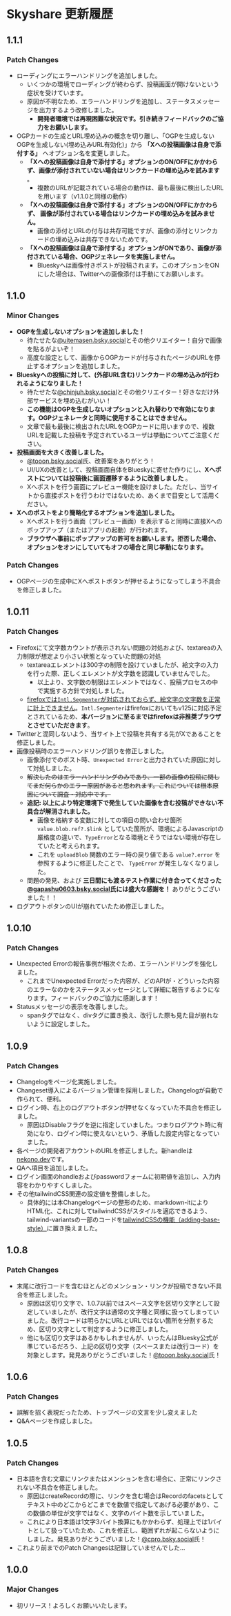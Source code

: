 # Skyshare 更新履歴

## 1.1.1

### Patch Changes

- ローディングにエラーハンドリングを追加しました。
  - いくつかの環境でローディングが終わらず、投稿画面が開けないという症状を受けています。
  - 原因が不明なため、エラーハンドリングを追加し、ステータスメッセージを出力するよう改修しました。
    - **開発者環境では再現困難な状況です。引き続きフィードバックのご協力をお願いします。**
- OGPカードの生成とURL埋め込みの概念を切り離し、「OGPを生成しないOGPを生成しない(埋め込みURL有効化)」から **「Xへの投稿画像は自身で添付する」** へオプション名を変更しました。
  - **「Xへの投稿画像は自身で添付する」オプションのON/OFFにかかわらず、画像が添付されていない場合はリンクカードの埋め込みを試みます** 。
    - 複数のURLが記載されている場合の動作は、最も最後に検出したURLを用います（v1.1.0と同様の動作）
  - **「Xへの投稿画像は自身で添付する」オプションのON/OFFにかかわらず、 画像が添付されている場合はリンクカードの埋め込みを試みません。**
    - 画像の添付とURLの付与は共存可能ですが、画像の添付とリンクカードの埋め込みは共存できないためです。
  - **「Xへの投稿画像は自身で添付する」オプションがONであり、画像が添付されている場合、OGPジェネレータを実施しません。**
    - Blueskyへは画像付きポストが投稿されます。このオプションをONにした場合は、Twitterへの画像添付は手動にてお願いします。

## 1.1.0

### Minor Changes

- **OGPを生成しないオプションを追加しました！**
  - 待たせたな[@uitemasen.bsky.social](https://bsky.app/profile/uitemasen.bsky.social)とその他クリエイター！自分で画像を貼るがよいぞ！
  - 高度な設定として、画像からOGPカードが付与されたページのURLを停止するオプションを追加しました。
- **Blueskyへの投稿に対して、(外部URL含む)リンクカードの埋め込みが行われるようになりました！**
  - 待たせたな[@chinjuh.bsky.social](https://bsky.app/profile/chinjuh.bsky.social)とその他クリエイター！好きなだけ外部サービスを埋め込むがいい！
  - **この機能はOGPを生成しないオプションと入れ替わりで有効になります。OGPジェネレータと同時に使用することはできません。**
  - 文章で最も最後に検出されたURLをOGPカードに用いますので、複数URLを記載した投稿を予定されているユーザは挙動についてご注意ください。
- **投稿画面を大きく改善しました。**
  - [@tooon.bsky.social](https://bsky.app/profile/tooon.bsky.social)氏、改善案をありがとう！
  - UI/UXの改善として、投稿画面自体をBlueskyに寄せた作りにし、**Xへポストについては投稿後に画面遷移するように改善しました** 。
  - Xへポストを行う画面にプレビュー機能を設けました。ただし、当サイトから直接ポストを行うわけではないため、あくまで目安として活用ください。
- **Xへのポストをより簡略化するオプションを追加しました。**
  - Xへポストを行う画面（プレビュー画面）を表示すると同時に直接Xへのポップアップ（またはアプリの起動）が行われます。
  - **ブラウザへ事前にポップアップの許可をお願いします。拒否した場合、オプションをオンにしていてもオフの場合と同じ挙動になります。**

### Patch Changes

- OGPページの生成中にXへポストボタンが押せるようになってしまう不具合を修正しました。

## 1.0.11

### Patch Changes

- Firefoxにて文字数カウントが表示されない問題の対処および、textareaの入力制限が想定より小さい状態となっていた問題の対処
  - textareaエレメントは300字の制限を設けていましたが、絵文字の入力を行った際、正しくエレメントが文字数を認識していませんでした。
    - 以上より、文字数の制限はエレメントではなく、投稿プロセスの中で実施する方針で対処しました。
  - [firefoxでは`Intl.Segmenter`が対応されておらず、絵文字の文字数を正常に計上できません](https://developer.mozilla.org/ja/docs/Web/JavaScript/Reference/Global_Objects/Intl/Segmenter#%E3%83%96%E3%83%A9%E3%82%A6%E3%82%B6%E3%83%BC%E3%81%AE%E4%BA%92%E6%8F%9B%E6%80%A7)。`Intl.Segmenter`はfirefoxにおいてもv125に対応予定とされているため、**本バージョンに至るまではfirefoxは非推奨ブラウザとさせていただきます**。
- Twitterと混同しないよう、当サイト上で投稿を共有する先がXであることを修正しました。
- 画像投稿時のエラーハンドリング誤りを修正しました。
  - 画像添付でのポスト時、`Unexpected Error`と出力されていた原因に対して対処しました。
  - ~~解決したのはエラーハンドリングのみであり、一部の画像の投稿に関してまだ何らかのエラー原因があると思われます。これについては根本原因について調査・対応中です。~~
  - **追記: 以上により特定環境下で発生していた画像を含む投稿ができない不具合が解消されました。**
    - 画像を格納する変数に対しての項目の問い合わせ箇所 `value.blob.ref?.$link` としていた箇所が、環境によるJavascriptの厳格度の違いで、`TypeError`となる環境とそうではない環境が存在していたと考えられます。
    - これを `uploadBlob` 関数のエラー時の戻り値である `value?.error` を参照するように修正したことで、 `TypeError` が発生しなくなりました。
  - 問題の発見、および **三日間にも渡るテスト作業に付き合ってくださった[@gapashu0603.bsky.social](https://bsky.app/profile/gapashu0603.bsky.social)氏には盛大な感謝を！** ありがとうございました！！
- ログアウトボタンのUIが崩れていたため修正しました。

## 1.0.10

### Patch Changes

- Unexpected Errorの報告事例が相次ぐため、エラーハンドリングを強化しました。
  - これまでUnexpected Errorだった内容が、どのAPIが・どういった内容のエラーなのかをステータスメッセージとして詳細に報告するようになります。フィードバックのご協力に感謝します！
- Statusメッセージの表示を改善しました。
  - spanタグではなく、divタグに置き換え、改行した際も見た目が崩れないように設定しました。

## 1.0.9

### Patch Changes

- Changelogをページ化実施しました。
- Changeset導入によるバージョン管理を採用しました。Changelogが自動で作られて、便利。
- ログイン時、右上のログアウトボタンが押せなくなっていた不具合を修正しました。
  - 原因はDisableフラグを逆に指定していました。つまりログアウト時に有効になり、ログイン時に使えないという、矛盾した設定内容となっていました。
- 各ページの開発者アカウントのURLを修正しました。新handleは[nekono.dev](https://bsky.app/profile/nekono.dev)です。
- QAへ項目を追加しました。
- ログイン画面のhandleおよびpasswordフォームに初期値を追加し、入力内容をわかりやすくしました。
- その他tailwindCSS関連の設定値を整備しました。
  - 具体的には本Changelogページの整形のため、markdown-itによりHTML化、これに対してtailwindCSSがスタイルを適応できるよう、tailwind-variantsの一部のコードを[tailwindCSSの機能（adding-base-style）](https://tailwindcss.com/docs/plugins#adding-base-styles)に置き換えました。

## 1.0.8

### Patch Changes

- 末尾に改行コードを含むほとんどのメンション・リンクが投稿できない不具合を修正しました。
  - 原因は区切り文字で、1.0.7以前ではスペース文字を区切り文字として設定していましたが、改行文字は通常の文字種と同様に扱ってしまっていました。改行コードは明らかにURLとURLではない箇所を分割するため、区切り文字として判定するように修正しました。
  - 他にも区切り文字はあるかもしれませんが、いったんはBluesky公式が準じているだろう、上記の区切り文字（スペースまたは改行コード）を対象とします。発見ありがとうございました！[@tooon.bsky.social](https://bsky.app/profile/tooon.bsky.social)氏！

## 1.0.6

### Patch Changes

- 誤解を招く表現だったため、トップページの文言を少し変えました
- Q&Aページを作成しました。

## 1.0.5

### Patch Changes

- 日本語を含む文章にリンクまたはメンションを含む場合に、正常にリンクされない不具合を修正しました。
  - 原因はcreateRecordの際に、リンクを含む場合はRecordのfacetsとしてテキスト中のどこからどこまでを数値で指定してあげる必要があり、この数値の単位が文字ではなく、文字のバイト数を示していました。
  - これにより日本語は1文字3バイト換算にもかかわらず、処理上では1バイトとして扱っていたため、これを修正し、範囲ずれが起こらないようにしました。発見ありがとうございました！[@cpro.bsky.social](https://bsky.app/profile/cpro.bsky.social)氏！
- これより前までのPatch Changesは記録していませんでした...

## 1.0.0

### Major Changes

- 初リリース！よろしくお願いいたします。
